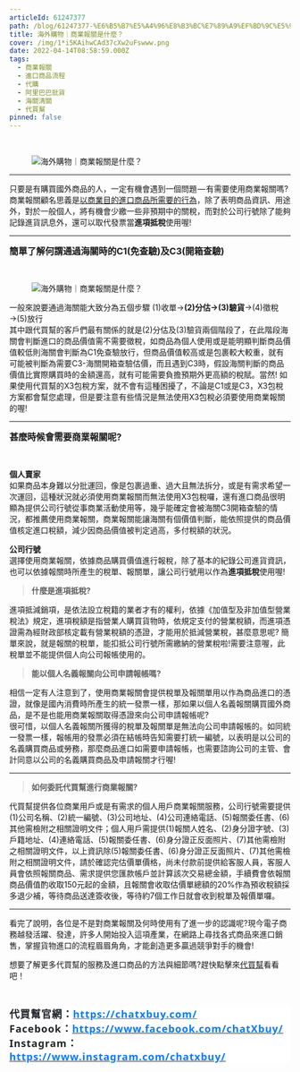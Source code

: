 ```yaml
---
articleId: 61247377
path: /blog/61247377-%E6%B5%B7%E5%A4%96%E8%B3%BC%E7%89%A9%EF%BD%9C%E5%95%86%E6%A5%AD%E5%A0%B1%E9%97%9C%E6%98%AF%E4%BB%80%E9%BA%BC%EF%BC%9F
title: 海外購物｜商業報關是什麼？
cover: /img/1*i5KAihwCAd37cXw2uFswww.png
date: 2022-04-14T08:58:59.000Z
tags:
  - 商業報關
  - 進口商品流程
  - 代購
  - 阿里巴巴批貨
  - 海關清關
  - 代買幫
pinned: false
---
```

  <section class="section section--body" name="cf87">
<div class="section-divider">&nbsp;</div>

<div class="section-content">
<div class="section-inner sectionLayout--insetColumn">
<figure class="graf graf--figure" name="5e09">
<p><img alt="海外購物｜商業報關是什麼？" class="graf-image" data-height="505" data-image-id="1*i5KAihwCAd37cXw2uFswww.png" data-is-featured="true" data-width="1413" src="/img/1*i5KAihwCAd37cXw2uFswww.png" title="海外購物｜商業報關是什麼？"></p>
</figure>

<hr>
<p class="graf graf--p" name="38dc">只要是有購買國外商品的人，一定有機會遇到一個問題 — 有需要使用商業報關嗎?<br>
商業報關顧名思義是<u>以商業目的進口商品所需要的行為</u>，除了表明商品資訊、用途外，對於一般個人，將有機會少繳一些非預期中的關稅，而對於公司行號除了能夠記錄進貨訊息外，還可以取代發票當<strong class="markup--p-strong markup--strong">進項抵稅</strong>使用喔!</p>

<hr>
<p class="graf graf--p" name="38dc"><span style="font-size:16px"><strong>簡單了解何謂通過海關時的C1(免查驗)及C3(開箱查驗)</strong></span></p>
</div>
</div>
</section>

<section class="section section--body" name="2537">
<div class="section-divider">&nbsp;</div>

<div>
<div>
<figure class="graf graf--figure" name="d516"><img alt="海外購物｜商業報關是什麼？" class="graf-image" data-height="1080" data-image-id="1*NddTJ02rpsyIdQw_LYr2ew.jpeg" data-width="1080" src="/img/1*NddTJ02rpsyIdQw_LYr2ew.jpeg" title="海外購物｜商業報關是什麼？"></figure>

<p class="graf graf--p" name="cd00">一般來說要通過海關能大致分為五個步驟 (1)收單→<strong class="markup--p-strong markup--strong">(2)分估→(3)驗貨</strong>→(4)徵稅→(5)放行<br>
其中跟代買幫的客戶們最有關係的就是(2)分估及(3)驗貨兩個階段了，在此階段海關會判斷進口的商品價值需不需要徵稅，如商品為個人使用或是能明顯判斷商品價值較低則海關會判斷為C1免查驗放行，但商品價值較高或是包裹較大較重，就有可能被判斷為需要C3-海關開箱查驗估價，而且遇到C3時，假設海關判斷的商品價值比實際購買時的金額還高，就有可能需要負擔預期外更高額的稅賦。當然! 如果使用代買幫的X3包稅方案，就不會有這種困擾了，不論是C1或是C3，X3包稅方案都會幫您處理，但是要注意有些情況是無法使用X3包稅必須要使用商業報關的喔!</p>

<hr>
<p class="graf graf--p" name="cd00"><span style="font-size:16px"><strong>甚麼時候會需要商業報關呢?</strong></span></p>
</div>
</div>
</section>

<section class="section section--body" name="7026">
<div class="section-divider">&nbsp;</div>

<div class="section-content">
<div class="section-inner sectionLayout--insetColumn">
<p class="graf graf--p" name="6cb3"><strong class="markup--p-strong markup--strong">個人賣家</strong><br>
如果商品本身難以分批運回，像是包裹過重、過大且無法拆分，或是有需求希望一次運回，這種狀況就必須使用商業報關而無法使用X3包稅囉，還有進口商品很明顯為提供公司行號從事商業活動使用等，幾乎能確定會被海關C3開箱查驗的情況，都推薦使用商業報關，商業報關能讓海關有個價值判斷，能依照提供的商品價值核定進口稅額，減少因商品價值被判定過高，多付稅額的狀況。</p>

<p class="graf graf--p" name="2535"><strong class="markup--p-strong markup--strong">公司行號</strong><br>
選擇使用商業報關，依據商品購買價值進行報稅，除了基本的紀錄公司進貨資訊，也可以依據報關時所產生的稅單、報關單，讓公司行號用以作為<strong class="markup--p-strong markup--strong">進項抵稅</strong>使用喔!</p>

<blockquote class="graf graf--blockquote" name="a7f0"><strong>什麼是進項抵稅?</strong></blockquote>

<p class="graf graf--p" name="8751">進項抵減銷項，是依法設立稅籍的業者才有的權利，依據《加值型及非加值型營業稅法》規定，進項稅額是指營業人購買貨物時，依規定支付的營業稅額，而進項憑證需為經財政部核定載有營業稅額的憑證，才能用於抵減營業稅，甚麼意思呢? 簡單來說，就是報關的稅單，能扣抵公司行號所需繳納的營業稅啦!需要注意喔，此稅單並不能提供個人向公司報帳使用的。</p>

<blockquote class="graf graf--blockquote" name="fff2"><strong>能以個人名義報關向公司申請報帳嗎?</strong></blockquote>

<p class="graf graf--p" name="8515">相信一定有人注意到了，使用商業報關會提供稅單及報關單用以作為商品進口的憑證，就像是國內消費時所產生的統一發票一樣，那如果以個人名義報關購買國外商品，是不是也能用商業報關取得憑證來向公司申請報帳呢?<br>
很可惜，以個人名義報關所獲得的稅單及報關單是無法向公司申請報帳的。如同統一發票一樣，報帳用的發票必須在結帳時告知需要打統一編號，以表明是以公司的名義購買商品或勞務，那麼商品進口如需要申請報帳，也需要諮詢公司的主管、會計同意以公司的名義購買商品及申請報關才行喔!</p>
</div>
</div>
</section>

<section class="section section--body" name="0b3b">
<div class="section-divider">
<hr class="section-divider"></div>

<div class="section-content">
<div class="section-inner sectionLayout--insetColumn">
<blockquote class="graf graf--blockquote" name="1509"><strong>如何委託代買幫進行商業報關?</strong></blockquote>

<p class="graf graf--p" name="74f2">代買幫提供各位商業用戶或是有需求的個人用戶商業報關服務，公司行號需要提供(1)公司名稱、(2)統一編號、(3)公司地址、(4)公司連絡電話、(5)報關委任書、(6)其他需檢附之相關證明文件；個人用戶需提供(1)報關人姓名、(2)身分證字號、(3)戶籍地址、(4)連絡電話、(5)報關委任書、(6)身分證正反面照片、(7)其他需檢附之相關證明文件，以上資訊除(5)報關委任書、(6)身分證正反面照片、(7)其他需檢附之相關證明文件，請於確認完估價單價格，尚未付款前提供給客服人員，客服人員會依照報關商品、需求提供您匯款帳戶並計算該次交易總金額，手續費會依報關商品價值酌收取150元起的金額，且報關會收取估價單總額的20%作為預收稅額採多退少補，等待商品送達簽收後，等待約7個工作日就會收到稅單及報價單囉。</p>
</div>
</div>
</section>

<section class="section section--body" name="065b">
<div class="section-divider">
<hr class="section-divider"></div>

<div class="section-content">
<div class="section-inner sectionLayout--insetColumn">
<p class="graf graf--p" name="2e8c">看完了說明，各位是不是對商業報關及何時使用有了進一步的認識呢?現今電子商務越發活躍、發達，許多人開始投入這項產業，在網路上尋找各式商品來進口銷售，掌握貨物進口的流程眉眉角角，才能創造更多贏過競爭對手的機會!</p>

<p class="graf graf--p" name="2e8c">想要了解更多代買幫的服務及進口商品的方法與細節嗎?趕快點擊來<a href="https://chatxbuy.com/" target="_blank">代買幫</a>看看吧！</p>

<p class="graf graf--p" name="2e8c">&nbsp;</p>

<h2 style="margin: 0.5em 0px; padding: 0px; border: 0px; font-style: normal; font-variant-ligatures: normal; font-variant-caps: normal; font-variant-numeric: inherit; font-variant-east-asian: inherit; font-variant-alternates: inherit; font-variant-position: inherit; font-weight: 700; font-stretch: inherit; font-size: 1.3rem; line-height: inherit; font-family: &quot;Noto Sans TC&quot;, 微軟正黑體, sans-serif; font-optical-sizing: inherit; font-kerning: inherit; font-feature-settings: inherit; font-variation-settings: inherit; vertical-align: baseline; color: rgb(40, 40, 40); letter-spacing: 1px; orphans: 2; text-align: start; text-indent: 0px; text-transform: none; widows: 2; word-spacing: 0px; -webkit-text-stroke-width: 0px; white-space: normal; background-color: rgb(255, 255, 255); text-decoration-thickness: initial; text-decoration-style: initial; text-decoration-color: initial;"><strong style="-webkit-text-stroke-width:0px; background-color:rgb(255, 255, 255); border:0px; color:rgb(52, 52, 52); font-family:noto sans tc,微軟正黑體,sans-serif; font-feature-settings:inherit; font-kerning:inherit; font-optical-sizing:inherit; font-size:18px; font-stretch:inherit; font-style:normal; font-variant-alternates:inherit; font-variant-caps:normal; font-variant-east-asian:inherit; font-variant-ligatures:normal; font-variant-numeric:inherit; font-variant-position:inherit; font-variation-settings:inherit; font-weight:700; letter-spacing:1px; line-height:inherit; margin:0px; orphans:2; padding:0px; text-align:start; text-decoration-color:initial; text-decoration-style:initial; text-decoration-thickness:initial; text-indent:0px; text-transform:none; vertical-align:baseline; white-space:normal; widows:2; word-spacing:0px"><span style="background:white; border:0px; font:inherit; margin:0px; padding:0px; vertical-align:baseline"><span style="border:0px; color:rgb(33, 37, 41); font:inherit; margin:0px; padding:0px; vertical-align:baseline"><span style="border:0px; font-family:新細明體,serif; font-feature-settings:inherit; font-kerning:inherit; font-optical-sizing:inherit; font-size:inherit; font-stretch:inherit; font-style:inherit; font-variant:inherit; font-variation-settings:inherit; font-weight:inherit; line-height:inherit; margin:0px; padding:0px; vertical-align:baseline">代買幫官網：</span></span></span></strong><strong style="-webkit-text-stroke-width:0px; background-color:rgb(255, 255, 255); border:0px; color:rgb(52, 52, 52); font-family:noto sans tc,微軟正黑體,sans-serif; font-feature-settings:inherit; font-kerning:inherit; font-optical-sizing:inherit; font-size:18px; font-stretch:inherit; font-style:normal; font-variant-alternates:inherit; font-variant-caps:normal; font-variant-east-asian:inherit; font-variant-ligatures:normal; font-variant-numeric:inherit; font-variant-position:inherit; font-variation-settings:inherit; font-weight:700; letter-spacing:1px; line-height:inherit; margin:0px; orphans:2; padding:0px; text-align:start; text-decoration-color:initial; text-decoration-style:initial; text-decoration-thickness:initial; text-indent:0px; text-transform:none; vertical-align:baseline; white-space:normal; widows:2; word-spacing:0px"><span style="background:white; border:0px; font:inherit; margin:0px; padding:0px; vertical-align:baseline"><span style="border:0px; color:rgb(0, 123, 255); font:inherit; margin:0px; padding:0px; vertical-align:baseline"><span style="border:0px; font-family:segoe ui,sans-serif; font-feature-settings:inherit; font-kerning:inherit; font-optical-sizing:inherit; font-size:inherit; font-stretch:inherit; font-style:inherit; font-variant:inherit; font-variation-settings:inherit; font-weight:inherit; line-height:inherit; margin:0px; padding:0px; vertical-align:baseline"><a data-href="https://chatxbuy.weebly.com/" href="https://chatxbuy.weebly.com/" rel="nofollow ugc noreferrer noopener" style="margin: 0px; padding: 0px; border: 0px; font-style: inherit; font-variant-ligatures: normal; font-variant-caps: normal; font-variant-numeric: inherit; font-variant-east-asian: inherit; font-variant-alternates: inherit; font-variant-position: inherit; font-weight: inherit; font-stretch: inherit; font-size: inherit; line-height: inherit; font-family: inherit; font-optical-sizing: inherit; font-kerning: inherit; font-feature-settings: inherit; font-variation-settings: inherit; vertical-align: baseline; color: var(--primary-color); text-decoration: underline; box-sizing: border-box; orphans: 2; widows: 2; -webkit-text-stroke-width: 0px; word-spacing: 0px;"><span style="border:0px; font:inherit; margin:0px; padding:0px; text-decoration:none; vertical-align:baseline"><span style="border:0px; color:rgb(0, 123, 255); font:inherit; margin:0px; padding:0px; vertical-align:baseline">https://chatxbuy.com/</span></span></a></span></span></span></strong><br style="color: rgb(52, 52, 52); font-family: &quot;Noto Sans TC&quot;, 微軟正黑體, sans-serif; font-size: 18px; font-style: normal; font-variant-ligatures: normal; font-variant-caps: normal; font-weight: 400; letter-spacing: 1px; orphans: 2; text-align: start; text-indent: 0px; text-transform: none; widows: 2; word-spacing: 0px; -webkit-text-stroke-width: 0px; white-space: normal; background-color: rgb(255, 255, 255); text-decoration-thickness: initial; text-decoration-style: initial; text-decoration-color: initial;">
<span style="-webkit-text-stroke-width:0px; background-color:rgb(255, 255, 255); border:0px; color:rgb(33, 37, 41); font-family:noto sans tc,微軟正黑體,sans-serif; font-feature-settings:inherit; font-kerning:inherit; font-optical-sizing:inherit; font-size:18px; font-stretch:inherit; font-style:normal; font-variant-alternates:inherit; font-variant-caps:normal; font-variant-east-asian:inherit; font-variant-ligatures:normal; font-variant-numeric:inherit; font-variant-position:inherit; font-variation-settings:inherit; font-weight:400; letter-spacing:1px; line-height:inherit; margin:0px; orphans:2; padding:0px; text-align:start; text-decoration-color:initial; text-decoration-style:initial; text-decoration-thickness:initial; text-indent:0px; text-transform:none; vertical-align:baseline; white-space:normal; widows:2; word-spacing:0px"><span style="border:0px; font-family:segoe ui,sans-serif; font-feature-settings:inherit; font-kerning:inherit; font-optical-sizing:inherit; font-size:inherit; font-stretch:inherit; font-style:inherit; font-variant:inherit; font-variation-settings:inherit; font-weight:inherit; line-height:inherit; margin:0px; padding:0px; vertical-align:baseline"><strong style="-webkit-text-stroke-width:0px; border:0px; box-sizing:border-box; font-family:inherit; font-feature-settings:inherit; font-kerning:inherit; font-optical-sizing:inherit; font-size:inherit; font-stretch:inherit; font-style:inherit; font-variant-alternates:inherit; font-variant-caps:normal; font-variant-east-asian:inherit; font-variant-ligatures:normal; font-variant-numeric:inherit; font-variant-position:inherit; font-variation-settings:inherit; font-weight:700; line-height:inherit; margin:0px; orphans:2; padding:0px; text-decoration-style:initial; text-decoration-thickness:initial; vertical-align:baseline; widows:2; word-spacing:0px"><span style="background:white; border:0px; font:inherit; margin:0px; padding:0px; vertical-align:baseline"><span style="border:0px; font-family:segoe ui,sans-serif; font-feature-settings:inherit; font-kerning:inherit; font-optical-sizing:inherit; font-size:inherit; font-stretch:inherit; font-style:inherit; font-variant:inherit; font-variation-settings:inherit; font-weight:inherit; line-height:inherit; margin:0px; padding:0px; vertical-align:baseline">Facebook</span></span></strong></span></span><strong style="-webkit-text-stroke-width:0px; background-color:rgb(255, 255, 255); border:0px; color:rgb(52, 52, 52); font-family:noto sans tc,微軟正黑體,sans-serif; font-feature-settings:inherit; font-kerning:inherit; font-optical-sizing:inherit; font-size:18px; font-stretch:inherit; font-style:normal; font-variant-alternates:inherit; font-variant-caps:normal; font-variant-east-asian:inherit; font-variant-ligatures:normal; font-variant-numeric:inherit; font-variant-position:inherit; font-variation-settings:inherit; font-weight:700; letter-spacing:1px; line-height:inherit; margin:0px; orphans:2; padding:0px; text-align:start; text-decoration-color:initial; text-decoration-style:initial; text-decoration-thickness:initial; text-indent:0px; text-transform:none; vertical-align:baseline; white-space:normal; widows:2; word-spacing:0px"><span style="background:white; border:0px; font:inherit; margin:0px; padding:0px; vertical-align:baseline"><span style="border:0px; color:rgb(33, 37, 41); font:inherit; margin:0px; padding:0px; vertical-align:baseline"><span style="border:0px; font-family:新細明體,serif; font-feature-settings:inherit; font-kerning:inherit; font-optical-sizing:inherit; font-size:inherit; font-stretch:inherit; font-style:inherit; font-variant:inherit; font-variation-settings:inherit; font-weight:inherit; line-height:inherit; margin:0px; padding:0px; vertical-align:baseline">：</span></span></span></strong><a data-href="https://www.facebook.com/chatXbuy/" href="https://www.facebook.com/chatXbuy/" rel="nofollow ugc noreferrer noopener" style="margin: 0px; padding: 0px; border: 0px; font-style: normal; font-variant-ligatures: normal; font-variant-caps: normal; font-variant-numeric: inherit; font-variant-east-asian: inherit; font-variant-alternates: inherit; font-variant-position: inherit; font-weight: 400; font-stretch: inherit; font-size: 18px; line-height: inherit; font-family: &quot;Noto Sans TC&quot;, 微軟正黑體, sans-serif; font-optical-sizing: inherit; font-kerning: inherit; font-feature-settings: inherit; font-variation-settings: inherit; vertical-align: baseline; color: var(--primary-color); text-decoration: underline; letter-spacing: 1px; orphans: 2; text-align: start; text-indent: 0px; text-transform: none; widows: 2; word-spacing: 0px; -webkit-text-stroke-width: 0px; white-space: normal; background-color: rgb(255, 255, 255); box-sizing: border-box;" target="_blank"><strong style="border:0px; box-sizing:border-box; font-family:inherit; font-feature-settings:inherit; font-kerning:inherit; font-optical-sizing:inherit; font-size:inherit; font-stretch:inherit; font-style:inherit; font-variant:inherit; font-variation-settings:inherit; font-weight:700; line-height:inherit; margin:0px; padding:0px; vertical-align:baseline"><span style="background:white; border:0px; font:inherit; margin:0px; padding:0px; text-decoration:none; vertical-align:baseline"><span style="border:0px; color:rgb(0, 123, 255); font:inherit; margin:0px; padding:0px; vertical-align:baseline"><span style="border:0px; font-family:segoe ui,sans-serif; font-feature-settings:inherit; font-kerning:inherit; font-optical-sizing:inherit; font-size:inherit; font-stretch:inherit; font-style:inherit; font-variant:inherit; font-variation-settings:inherit; font-weight:inherit; line-height:inherit; margin:0px; padding:0px; vertical-align:baseline">https://www.facebook.com/chatXbuy/</span></span></span></strong></a><br style="color: rgb(52, 52, 52); font-family: &quot;Noto Sans TC&quot;, 微軟正黑體, sans-serif; font-size: 18px; font-style: normal; font-variant-ligatures: normal; font-variant-caps: normal; font-weight: 400; letter-spacing: 1px; orphans: 2; text-align: start; text-indent: 0px; text-transform: none; widows: 2; word-spacing: 0px; -webkit-text-stroke-width: 0px; white-space: normal; background-color: rgb(255, 255, 255); text-decoration-thickness: initial; text-decoration-style: initial; text-decoration-color: initial; box-sizing: border-box;">
<span style="-webkit-text-stroke-width:0px; background-color:rgb(255, 255, 255); border:0px; color:rgb(33, 37, 41); font-family:noto sans tc,微軟正黑體,sans-serif; font-feature-settings:inherit; font-kerning:inherit; font-optical-sizing:inherit; font-size:18px; font-stretch:inherit; font-style:normal; font-variant-alternates:inherit; font-variant-caps:normal; font-variant-east-asian:inherit; font-variant-ligatures:normal; font-variant-numeric:inherit; font-variant-position:inherit; font-variation-settings:inherit; font-weight:400; letter-spacing:1px; line-height:inherit; margin:0px; orphans:2; padding:0px; text-align:start; text-decoration-color:initial; text-decoration-style:initial; text-decoration-thickness:initial; text-indent:0px; text-transform:none; vertical-align:baseline; white-space:normal; widows:2; word-spacing:0px"><span style="border:0px; font-family:segoe ui,sans-serif; font-feature-settings:inherit; font-kerning:inherit; font-optical-sizing:inherit; font-size:inherit; font-stretch:inherit; font-style:inherit; font-variant:inherit; font-variation-settings:inherit; font-weight:inherit; line-height:inherit; margin:0px; padding:0px; vertical-align:baseline"><strong style="-webkit-text-stroke-width:0px; border:0px; box-sizing:border-box; font-family:inherit; font-feature-settings:inherit; font-kerning:inherit; font-optical-sizing:inherit; font-size:inherit; font-stretch:inherit; font-style:inherit; font-variant-alternates:inherit; font-variant-caps:normal; font-variant-east-asian:inherit; font-variant-ligatures:normal; font-variant-numeric:inherit; font-variant-position:inherit; font-variation-settings:inherit; font-weight:700; line-height:inherit; margin:0px; orphans:2; padding:0px; text-decoration-style:initial; text-decoration-thickness:initial; vertical-align:baseline; widows:2; word-spacing:0px"><span style="background:white; border:0px; font:inherit; margin:0px; padding:0px; vertical-align:baseline"><span style="border:0px; font-family:segoe ui,sans-serif; font-feature-settings:inherit; font-kerning:inherit; font-optical-sizing:inherit; font-size:inherit; font-stretch:inherit; font-style:inherit; font-variant:inherit; font-variation-settings:inherit; font-weight:inherit; line-height:inherit; margin:0px; padding:0px; vertical-align:baseline">Instagram</span></span></strong></span></span><strong style="-webkit-text-stroke-width:0px; background-color:rgb(255, 255, 255); border:0px; color:rgb(52, 52, 52); font-family:noto sans tc,微軟正黑體,sans-serif; font-feature-settings:inherit; font-kerning:inherit; font-optical-sizing:inherit; font-size:18px; font-stretch:inherit; font-style:normal; font-variant-alternates:inherit; font-variant-caps:normal; font-variant-east-asian:inherit; font-variant-ligatures:normal; font-variant-numeric:inherit; font-variant-position:inherit; font-variation-settings:inherit; font-weight:700; letter-spacing:1px; line-height:inherit; margin:0px; orphans:2; padding:0px; text-align:start; text-decoration-color:initial; text-decoration-style:initial; text-decoration-thickness:initial; text-indent:0px; text-transform:none; vertical-align:baseline; white-space:normal; widows:2; word-spacing:0px"><span style="background:white; border:0px; font:inherit; margin:0px; padding:0px; vertical-align:baseline"><span style="border:0px; color:rgb(33, 37, 41); font:inherit; margin:0px; padding:0px; vertical-align:baseline"><span style="border:0px; font-family:新細明體,serif; font-feature-settings:inherit; font-kerning:inherit; font-optical-sizing:inherit; font-size:inherit; font-stretch:inherit; font-style:inherit; font-variant:inherit; font-variation-settings:inherit; font-weight:inherit; line-height:inherit; margin:0px; padding:0px; vertical-align:baseline">：</span></span></span></strong><a data-href="https://www.instagram.com/chatxbuy/" href="https://www.instagram.com/chatxbuy/" rel="nofollow ugc noreferrer noopener" style="margin: 0px; padding: 0px; border: 0px; font-style: normal; font-variant-ligatures: normal; font-variant-caps: normal; font-variant-numeric: inherit; font-variant-east-asian: inherit; font-variant-alternates: inherit; font-variant-position: inherit; font-weight: 400; font-stretch: inherit; font-size: 18px; line-height: inherit; font-family: &quot;Noto Sans TC&quot;, 微軟正黑體, sans-serif; font-optical-sizing: inherit; font-kerning: inherit; font-feature-settings: inherit; font-variation-settings: inherit; vertical-align: baseline; color: var(--primary-color); text-decoration: underline; letter-spacing: 1px; orphans: 2; text-align: start; text-indent: 0px; text-transform: none; widows: 2; word-spacing: 0px; -webkit-text-stroke-width: 0px; white-space: normal; background-color: rgb(255, 255, 255); box-sizing: border-box;" target="_blank"><strong style="border:0px; box-sizing:border-box; font-family:inherit; font-feature-settings:inherit; font-kerning:inherit; font-optical-sizing:inherit; font-size:inherit; font-stretch:inherit; font-style:inherit; font-variant:inherit; font-variation-settings:inherit; font-weight:700; line-height:inherit; margin:0px; padding:0px; vertical-align:baseline"><span style="background:white; border:0px; font:inherit; margin:0px; padding:0px; text-decoration:none; vertical-align:baseline"><span style="border:0px; color:rgb(0, 123, 255); font:inherit; margin:0px; padding:0px; vertical-align:baseline"><span style="border:0px; font-family:segoe ui,sans-serif; font-feature-settings:inherit; font-kerning:inherit; font-optical-sizing:inherit; font-size:inherit; font-stretch:inherit; font-style:inherit; font-variant:inherit; font-variation-settings:inherit; font-weight:inherit; line-height:inherit; margin:0px; padding:0px; vertical-align:baseline">https://www.instagram.com/chatxbuy/</span></span></span></strong></a></h2>
</div>
</div>
</section>

  